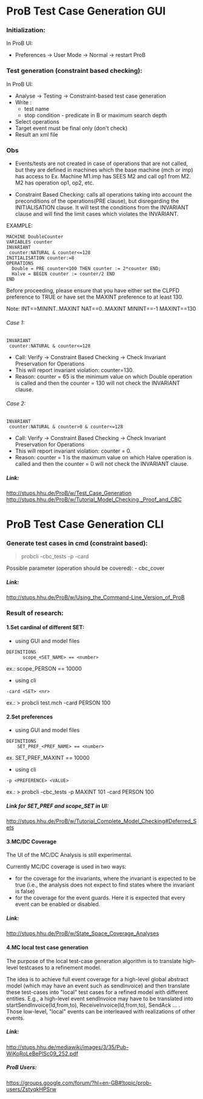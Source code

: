 # ProB Test Case Generation GUI

### Initialization:
In ProB UI:
- Preferences -> User Mode -> Normal -> restart ProB
	
### Test generation (constraint based checking):
In ProB UI:
- Analyse -> Testing -> Constraint-based test case generation
- Write : 
    - test name
	- stop condition - predicate in B or maximum search depth
- Select operations
- Target event must be final only (don't check)
- Result an xml file
	
### Obs
- Events/tests are not created in case of operations that are not called, but they are defined in machines which the base machine (mch or imp) has access to
Ex. Machine M1.imp has SEES M2 and call op1 from M2. M2 has operation op1, op2, etc.
	
- Constraint Based Checking: calls all operations taking into account the preconditions of the operations(PRE clause), but disregarding the INITIALISATION clause.
It will test the conditions from the INVARIANT clause and will find the limit cases which violates the INVARIANT.  

EXAMPLE:
```
MACHINE DoubleCounter
VARIABLES counter
INVARIANT
 counter:NATURAL & counter<=128
INITIALISATION counter:=8
OPERATIONS
  Double = PRE counter<100 THEN counter := 2*counter END;
  Halve = BEGIN counter := counter/2 END
END
```

Before proceeding, please ensure that you have either set the CLPFD preference to TRUE or have set the MAXINT preference to at least 130.

Note: 
    INT==MININT..MAXINT
    NAT==0..MAXINT
	MININT==-1
	MAXINT==130


###### Case 1: 
```
INVARIANT
 counter:NATURAL & counter<=128
 ```
- Call: Verify -> Constraint Based Checking -> Check Invariant Preservation for Operations
- This will report invariant violation: counter=130.
- Reason: counter = 65 is the minimum value on which Double operation is called and then the counter = 130 will not check the INVARIANT clause. 

###### Case 2: 
```
INVARIANT
 counter:NATURAL & counter>0 & counter<=128
 ```
- Call: Verify -> Constraint Based Checking -> Check Invariant Preservation for Operations
- This will report invariant violation: counter = 0.
- Reason: counter = 1 is the maximum value on which Halve operation is called and then the counter = 0 will not check the INVARIANT clause.


##### Link: 
http://stups.hhu.de/ProB/w/Test_Case_Generation
http://stups.hhu.de/ProB/w/Tutorial_Model_Checking,_Proof_and_CBC


# ProB Test Case Generation CLI

### Generate test cases in cmd (constraint based):
> probcli -cbc_tests <Depth> <EndPredicate> <xmlFile> -p <PREFERENCE> <VALUE> -card <SET> <nr> <machineName>

Possible parameter (operation should be covered):
	- cbc_cover <operation>


##### Link:
http://stups.hhu.de/ProB/w/Using_the_Command-Line_Version_of_ProB


### Result of research:

#### 1.Set cardinal of different SET:
- using GUI and model files
```
DEFINITIONS
      scope_<SET_NAME> == <number>
```
ex.:
     scope_PERSON == 10000

- using cli
```
-card <SET> <nr>
```
ex.:
	> probcli  test.mch -card PERSON 100 
	

#### 2.Set preferences
- using GUI and model files
```
DEFINITIONS
    SET_PREF_<PREF_NAME> == <number>
```
ex.
   SET_PREF_MAXINT == 10000

- using cli
```
-p <PREFERENCE> <VALUE>
```
ex.:
	> probcli -cbc_tests <Depth> <EndPredicate> <xmlFile> -p MAXINT 101 -card PERSON 100 <machineName>

##### Link for SET_PREF and scope_SET in UI:
http://stups.hhu.de/ProB/w/Tutorial_Complete_Model_Checking#Deferred_Sets

#### 3.MC/DC Coverage

The UI of the MC/DC Analysis is still experimental.

Currently MC/DC coverage is used in two ways:

- for the coverage for the invariants, where the invariant is expected to be true (i.e., the analysis does not expect to find states where the invariant is false)
- for the coverage for the event guards. Here it is expected that every event can be enabled or disabled.

##### Link:
http://stups.hhu.de/ProB/w/State_Space_Coverage_Analyses


#### 4.MC local test case generation

The purpose of the local test-case generation algorithm is to translate high-level testcases to a refinement model.

The idea is to achieve full event coverage for a high-level global abstract model (which may have an event such as sendInvoice) and then translate these test-cases into "local" test cases for a refined model with different entities.
E.g., a high-level event sendInvoice may have to be translated into startSendInvoice(Id,from,to), ReceiveInvoice(Id,from,to), SendAck ... .  
Those low-level, "local" events can be interleaved with realizations of other events.


##### Link:
http://stups.hhu.de/mediawiki/images/3/35/Pub-WiKoRoLeBePlSc09_252.pdf


##### ProB Users:
https://groups.google.com/forum/?hl=en-GB#!topic/prob-users/ZstyqkHPSrw

